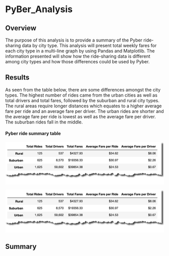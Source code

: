 # PyBer_Analysis

## Overview
The purpose of this analysis is to provide a summary of the Pyber ride-sharing data by city type.  This analysis will present total weekly fares for each city type in a multi-line graph by using Pandas and Matplotlib. The information presented will show how the ride-sharing data is different among city types and how those differences could be used by Pyber.

## Results
As seen from the table below, there are some differences amongst the city types.  The highest number of rides came from the urban cities as well as total drivers and total fares, followed by the suburban and rural city types.  The rural areas require longer distances which equates to a higher average fare per ride and an average fare per driver.  The urban rides are shorter and the average fare per ride is lowest as well as the average fare per driver.  The suburban rides fall in the middle.


#### Pyber ride summary table
![image_name](https://github.com/jh2010/World_Weather_Analysis/blob/master/images/pyber-ride-summary.png)



![image_name](https://github.com/jh2010/World_Weather_Analysis/blob/master/images/pyber-ride-summary.png)

## Summary
